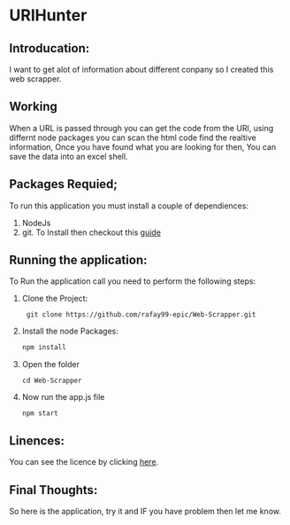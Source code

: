 # URlHunter 
## Introducation:
I want to get alot of information about different conpany so I created this web scrapper.

## Working
When a URL is passed through you can get the code from the URl, using differnt node packages you can scan the html code find the realtive information, Once you have found what you are looking for then, You can save the data into an excel shell.
## Packages Requied;
To run this application you must install a couple of dependiences:
1. NodeJs 
2. git.
To Install then checkout this [guide](./Node-%26-Git.md)

## Running the application:
To Run the application call you need to perform the following steps:
1. Clone the Project:
	``` shell
	 git clone https://github.com/rafay99-epic/Web-Scrapper.git
	```
2. Install the node Packages:
	```javascript
	npm install
	```
3. Open the folder
	```shell
	cd Web-Scrapper
	```
4. Now run the app.js file
	``` shell
	npm start
	```

## Linences:
You can see the licence by clicking [here](./LICENSE).

## Final Thoughts:
So here is the application, try it and IF you have problem then let me know. 

